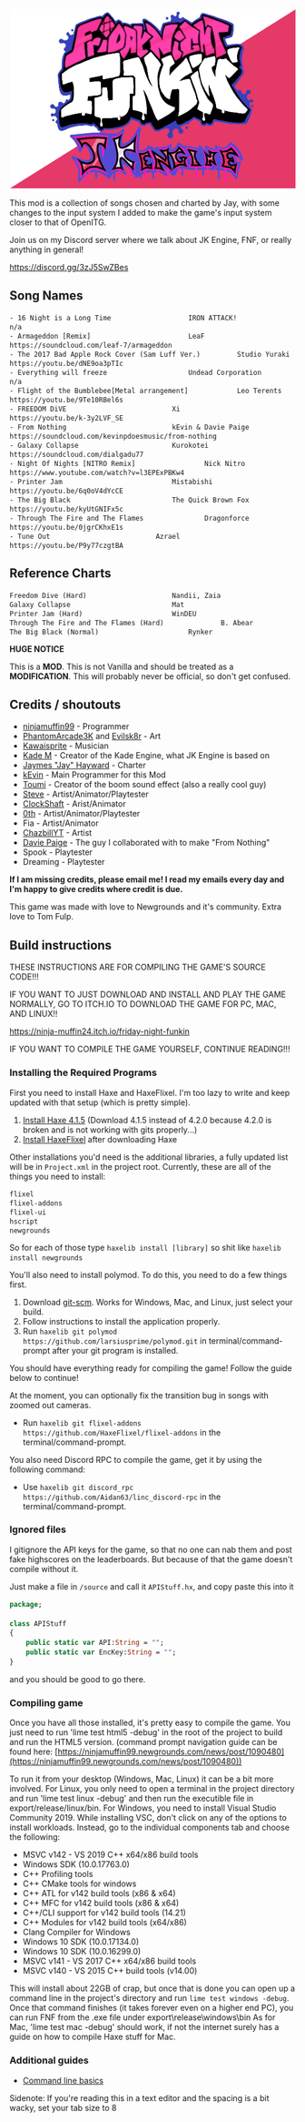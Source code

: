 ![JK Engine](JKEngineWitBackground.png)

This mod is a collection of songs chosen and charted by Jay, with some changes to the input system I added to make the game's input system closer to that of OpenITG.

Join us on my Discord server where we talk about JK Engine, FNF, or really anything in general!

https://discord.gg/3zJ5SwZBes

## Song Names
```
- 16 Night is a Long Time					IRON ATTACK!			n/a
- Armageddon [Remix]						LeaF				https://soundcloud.com/leaf-7/armageddon
- The 2017 Bad Apple Rock Cover (Sam Luff Ver.)			Studio Yuraki			https://youtu.be/dNE9oa3pTIc
- Everything will freeze					Undead Corporation		n/a
- Flight of the Bumblebee[Metal arrangement]			Leo Terents			https://youtu.be/9Te10RBel6s
- FREEDOM DiVE							Xi				https://youtu.be/k-3y2LVF_SE
- From Nothing							kEvin & Davie Paige		https://soundcloud.com/kevinpdoesmusic/from-nothing
- Galaxy Collapse						Kurokotei			https://soundcloud.com/dialgadu77
- Night Of Nights [NITRO Remix]					Nick Nitro			https://www.youtube.com/watch?v=l3EPExPBKw4
- Printer Jam							Mistabishi			https://youtu.be/6q0oV4dYcCE
- The Big Black							The Quick Brown Fox		https://youtu.be/kyUtGNIFx5c
- Through The Fire and The Flames				Dragonforce			https://youtu.be/0jgrCKhxE1s
- Tune Out							Azrael				https://youtu.be/P9y77czgtBA

```
## Reference Charts
```
Freedom Dive (Hard)						Nandii, Zaia
Galaxy Collapse							Mat
Printer Jam (Hard)						WinDEU
Through The Fire and The Flames (Hard)				B. Abear
The Big Black (Normal)						Rynker
```
**HUGE NOTICE**

This is a **MOD**. This is not Vanilla and should be treated as a **MODIFICATION**. This will probably never be official, so don't get confused.

## Credits / shoutouts

- [ninjamuffin99](https://twitter.com/ninja_muffin99) - Programmer
- [PhantomArcade3K](https://twitter.com/phantomarcade3k) and [Evilsk8r](https://twitter.com/evilsk8r) - Art
- [Kawaisprite](https://twitter.com/kawaisprite) - Musician
- [Kade M](https://github.com/KadeDev) - Creator of the Kade Engine, what JK Engine is based on
- [Jaymes "Jay" Hayward](https://www.youtube.com/c/JAiZYouTube/videos) - Charter
- [kEvin](https://kevinp.carrd.co) - Main Programmer for this Mod
- [Toumi](https://soundcloud.com/toumitunes) - Creator of the boom sound effect (also a really cool guy)
- [Steve](https://arciwithnoh.newgrounds.com/) - Artist/Animator/Playtester
- [ClockShaft](https://clockshaft.newgrounds.com/) - Arist/Animator
- [0th](https://reddit.com/u/mest0shai) - Artist/Animator/Playtester
- Fia - Artist/Animator
- [ChazbillYT](https://www.youtube.com/channel/UC8SJ69agmZMWOQfLpxD7omQ) - Artist
- [Davie Paige](https://www.instagram.com/daviepaige/) - The guy I collaborated with to make "From Nothing"
- Spook - Playtester
- Dreaming - Playtester

**If I am missing credits, please email me! I read my emails every day and I'm happy to give credits where credit is due.**

This game was made with love to Newgrounds and it's community. Extra love to Tom Fulp.

## Build instructions

THESE INSTRUCTIONS ARE FOR COMPILING THE GAME'S SOURCE CODE!!!

IF YOU WANT TO JUST DOWNLOAD AND INSTALL AND PLAY THE GAME NORMALLY, GO TO ITCH.IO TO DOWNLOAD THE GAME FOR PC, MAC, AND LINUX!!

https://ninja-muffin24.itch.io/friday-night-funkin

IF YOU WANT TO COMPILE THE GAME YOURSELF, CONTINUE READING!!!

### Installing the Required Programs

First you need to install Haxe and HaxeFlixel. I'm too lazy to write and keep updated with that setup (which is pretty simple). 
1. [Install Haxe 4.1.5](https://haxe.org/download/version/4.1.5/) (Download 4.1.5 instead of 4.2.0 because 4.2.0 is broken and is not working with gits properly...)
2. [Install HaxeFlixel](https://haxeflixel.com/documentation/install-haxeflixel/) after downloading Haxe

Other installations you'd need is the additional libraries, a fully updated list will be in `Project.xml` in the project root. Currently, these are all of the things you need to install:
```
flixel
flixel-addons
flixel-ui
hscript
newgrounds
```
So for each of those type `haxelib install [library]` so shit like `haxelib install newgrounds`

You'll also need to install polymod. To do this, you need to do a few things first.
1. Download [git-scm](https://git-scm.com/downloads). Works for Windows, Mac, and Linux, just select your build.
2. Follow instructions to install the application properly.
3. Run `haxelib git polymod https://github.com/larsiusprime/polymod.git` in terminal/command-prompt after your git program is installed.

You should have everything ready for compiling the game! Follow the guide below to continue!

At the moment, you can optionally fix the transition bug in songs with zoomed out cameras.
- Run `haxelib git flixel-addons https://github.com/HaxeFlixel/flixel-addons` in the terminal/command-prompt.

You also need Discord RPC to compile the game, get it by using the following command:
- Use `haxelib git discord_rpc https://github.com/Aidan63/linc_discord-rpc` in the terminal/command-prompt.

### Ignored files

I gitignore the API keys for the game, so that no one can nab them and post fake highscores on the leaderboards. But because of that the game
doesn't compile without it.

Just make a file in `/source` and call it `APIStuff.hx`, and copy paste this into it

```haxe
package;

class APIStuff
{
	public static var API:String = "";
	public static var EncKey:String = "";
}

```

and you should be good to go there.

### Compiling game

Once you have all those installed, it's pretty easy to compile the game. You just need to run 'lime test html5 -debug' in the root of the project to build and run the HTML5 version. (command prompt navigation guide can be found here: [https://ninjamuffin99.newgrounds.com/news/post/1090480](https://ninjamuffin99.newgrounds.com/news/post/1090480))

To run it from your desktop (Windows, Mac, Linux) it can be a bit more involved. For Linux, you only need to open a terminal in the project directory and run 'lime test linux -debug' and then run the executible file in export/release/linux/bin. For Windows, you need to install Visual Studio Community 2019. While installing VSC, don't click on any of the options to install workloads. Instead, go to the individual components tab and choose the following:
* MSVC v142 - VS 2019 C++ x64/x86 build tools
* Windows SDK (10.0.17763.0)
* C++ Profiling tools
* C++ CMake tools for windows
* C++ ATL for v142 build tools (x86 & x64)
* C++ MFC for v142 build tools (x86 & x64)
* C++/CLI support for v142 build tools (14.21)
* C++ Modules for v142 build tools (x64/x86)
* Clang Compiler for Windows
* Windows 10 SDK (10.0.17134.0)
* Windows 10 SDK (10.0.16299.0)
* MSVC v141 - VS 2017 C++ x64/x86 build tools
* MSVC v140 - VS 2015 C++ build tools (v14.00)

This will install about 22GB of crap, but once that is done you can open up a command line in the project's directory and run `lime test windows -debug`. Once that command finishes (it takes forever even on a higher end PC), you can run FNF from the .exe file under export\release\windows\bin
As for Mac, 'lime test mac -debug' should work, if not the internet surely has a guide on how to compile Haxe stuff for Mac.

### Additional guides

- [Command line basics](https://ninjamuffin99.newgrounds.com/news/post/1090480)


Sidenote: If you're reading this in a text editor and the spacing is a bit wacky, set your tab size to 8
